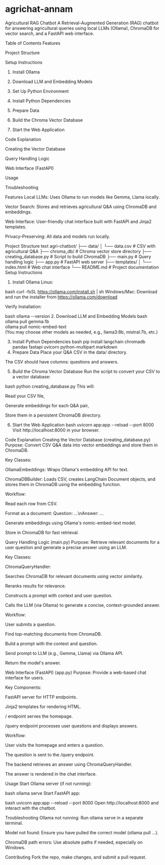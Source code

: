 # agrichat-annam
Agricultural RAG Chatbot
A Retrieval-Augmented Generation (RAG) chatbot for answering agricultural queries using local LLMs (Ollama), ChromaDB for vector search, and a FastAPI web interface.

Table of Contents
Features

Project Structure

Setup Instructions

1. Install Ollama

2. Download LLM and Embedding Models

3. Set Up Python Environment

4. Install Python Dependencies

5. Prepare Data

6. Build the Chroma Vector Database

7. Start the Web Application

Code Explanation

Creating the Vector Database

Query Handling Logic

Web Interface (FastAPI)

Usage

Troubleshooting

Features
Local LLMs: Uses Ollama to run models like Gemma, Llama locally.

Vector Search: Stores and retrieves agricultural Q&A using ChromaDB and embeddings.

Web Interface: User-friendly chat interface built with FastAPI and Jinja2 templates.

Privacy-Preserving: All data and models run locally.

Project Structure
text
agri-chatbot/
├── data/
│   └── data.csv         # CSV with agricultural Q&A
├── chroma_db/                  # Chroma vector store directory
├── creating_database.py        # Script to build ChromaDB
├── main.py                     # Query handling logic
├── app.py                      # FastAPI web server
├── templates/
│   └── index.html              # Web chat interface
└── README.md                   # Project documentation
Setup Instructions
1. Install Ollama
Linux:

bash
curl -fsSL https://ollama.com/install.sh | sh
Windows/Mac:
Download and run the installer from https://ollama.com/download

Verify Installation:

bash
ollama --version
2. Download LLM and Embedding Models
bash
ollama pull gemma:1b           
ollama pull nomic-embed-text   
(You may choose other models as needed, e.g., llama3:8b, mistral:7b, etc.)

3. Install Python Dependencies
bash
pip install langchain chromadb pandas fastapi uvicorn python-multipart markdown
4. Prepare Data
Place your Q&A CSV  in the data/ directory.

The CSV should have columns: questions and answers.

5. Build the Chroma Vector Database
Run the script to convert your CSV to a vector database:

bash
python creating_database.py
This will:

Read your CSV file,

Generate embeddings for each Q&A pair,

Store them in a persistent ChromaDB directory.

6. Start the Web Application
bash
uvicorn app:app --reload --port 8000
Visit http://localhost:8000 in your browser.

Code Explanation
Creating the Vector Database (creating_database.py)
Purpose: Convert CSV Q&A data into vector embeddings and store them in ChromaDB.

Key Classes:

OllamaEmbeddings: Wraps Ollama's embedding API for text.

ChromaDBBuilder: Loads CSV, creates LangChain Document objects, and stores them in ChromaDB using the embedding function.

Workflow:

Read each row from CSV.

Format as a document:
Question: ...\nAnswer: ...

Generate embeddings using Ollama's nomic-embed-text model.

Store in ChromaDB for fast retrieval.

Query Handling Logic (main.py)
Purpose: Retrieve relevant documents for a user question and generate a precise answer using an LLM.

Key Classes:

ChromaQueryHandler:

Searches ChromaDB for relevant documents using vector similarity.

Reranks results for relevance.

Constructs a prompt with context and user question.

Calls the LLM (via Ollama) to generate a concise, context-grounded answer.

Workflow:

User submits a question.

Find top-matching documents from ChromaDB.

Build a prompt with the context and question.

Send prompt to LLM (e.g., Gemma, Llama) via Ollama API.

Return the model's answer.

Web Interface (FastAPI) (app.py)
Purpose: Provide a web-based chat interface for users.

Key Components:

FastAPI server for HTTP endpoints.

Jinja2 templates for rendering HTML.

/ endpoint serves the homepage.

/query endpoint processes user questions and displays answers.

Workflow:

User visits the homepage and enters a question.

The question is sent to the /query endpoint.

The backend retrieves an answer using ChromaQueryHandler.

The answer is rendered in the chat interface.

Usage
Start Ollama server (if not running):

bash
ollama serve
Start FastAPI app:

bash
uvicorn app:app --reload --port 8000
Open http://localhost:8000 and interact with the chatbot.

Troubleshooting
Ollama not running:
Run ollama serve in a separate terminal.

Model not found:
Ensure you have pulled the correct model (ollama pull ...).

ChromaDB path errors:
Use absolute paths if needed, especially on Windows.

Contributing
Fork the repo, make changes, and submit a pull request.
